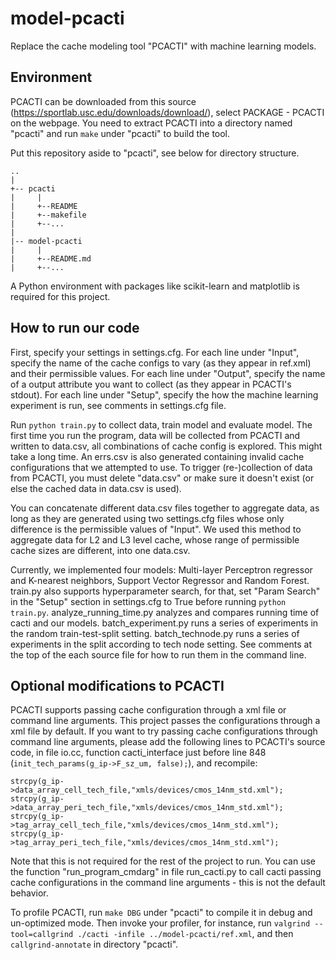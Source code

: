 # model-pcacti
Replace the cache modeling tool "PCACTI" with machine learning models.

## Environment
PCACTI can be downloaded from this source (https://sportlab.usc.edu/downloads/download/), select PACKAGE - PCACTI on the webpage. You need to extract PCACTI into a directory named "pcacti" and run `make` under "pcacti" to build the tool. 

Put this repository aside to "pcacti", see below for directory structure.

```
..
|
+-- pcacti
|     |
|     +--README
|     +--makefile
|     +--...
|
|-- model-pcacti
|     |
|     +--README.md
|     +--...
```

A Python environment with packages like scikit-learn and matplotlib is required for this project.

## How to run our code
First, specify your settings in settings.cfg. For each line under "Input", specify the name of the cache configs to vary (as they appear in ref.xml) and their permissible values. For each line under "Output", specify the name of a output attribute you want to collect (as they appear in PCACTI's stdout). For each line under "Setup", specify the how the machine learning experiment is run, see comments in settings.cfg file.

Run `python train.py` to collect data, train model and evaluate model. The first time you run the program, data will be collected from PCACTI and written to data.csv, all combinations of cache config is explored. This might take a long time. An errs.csv is also generated containing invalid cache configurations that we attempted to use. To trigger (re-)collection of data from PCACTI, you must delete "data.csv" or make sure it doesn't exist (or else the cached data in data.csv is used).

You can concatenate different data.csv files together to aggregate data, as long as they are generated using two settings.cfg files whose only difference is the permissible values of "Input". We used this method to aggregate data for L2 and L3 level cache, whose range of permissible cache sizes are different, into one data.csv.

Currently, we implemented four models: Multi-layer Perceptron regressor and K-nearest neighbors, Support Vector Regressor and Random Forest. train.py also supports hyperparameter search, for that, set "Param Search" in the "Setup" section in settings.cfg to True before running `python train.py`. analyze_running_time.py analyzes and compares running time of cacti and our models. batch_experiment.py runs a series of experiments in the random train-test-split setting. batch_technode.py runs a series of experiments in the split according to tech node setting. See comments at the top of the each source file for how to run them in the command line.

## Optional modifications to PCACTI

PCACTI supports passing cache configuration through a xml file or command line arguments. This project passes the configurations through a xml file by default. If you want to try passing cache configurations through command line arguments, please add the following lines to PCACTI's source code, in file io.cc, function cacti_interface just before line 848 (`init_tech_params(g_ip->F_sz_um, false);`), and recompile:

```
strcpy(g_ip->data_array_cell_tech_file,"xmls/devices/cmos_14nm_std.xml");
strcpy(g_ip->data_array_peri_tech_file,"xmls/devices/cmos_14nm_std.xml");
strcpy(g_ip->tag_array_cell_tech_file,"xmls/devices/cmos_14nm_std.xml");
strcpy(g_ip->tag_array_peri_tech_file,"xmls/devices/cmos_14nm_std.xml");
```

Note that this is not required for the rest of the project to run. You can use the function "run_program_cmdarg" in file run_cacti.py to call cacti passing cache configurations in the command line arguments - this is not the default behavior.

To profile PCACTI, run `make DBG` under "pcacti" to compile it in debug and un-optimized mode. Then invoke your profiler, for instance, run `valgrind --tool=callgrind ./cacti -infile ../model-pcacti/ref.xml`, and then `callgrind-annotate` in directory "pcacti".